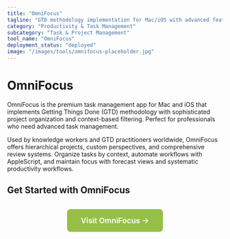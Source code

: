 ```yaml
---
title: "OmniFocus"
tagline: "GTD methodology implementation for Mac/iOS with advanced features"
category: "Productivity & Task Management"
subcategory: "Task & Project Management"
tool_name: "OmniFocus"
deployment_status: "deployed"
image: "/images/tools/omnifocus-placeholder.jpg"
---
```


# OmniFocus

OmniFocus is the premium task management app for Mac and iOS that implements Getting Things Done (GTD) methodology with sophisticated project organization and context-based filtering. Perfect for professionals who need advanced task management.

Used by knowledge workers and GTD practitioners worldwide, OmniFocus offers hierarchical projects, custom perspectives, and comprehensive review systems. Organize tasks by context, automate workflows with AppleScript, and maintain focus with forecast views and systematic productivity workflows.

## Get Started with OmniFocus

<div style="text-align: center; margin: 2rem 0;">
  <a href="https://www.omnigroup.com/omnifocus" target="_blank" rel="noopener noreferrer" style="display: inline-block; background: #96BF47; color: white; padding: 1rem 2rem; text-decoration: none; border-radius: 8px; font-weight: 600; font-size: 1.1rem;">Visit OmniFocus →</a>
</div>